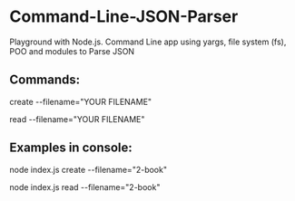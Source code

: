 # Command-Line-JSON-Parser

Playground with Node.js. Command Line app using yargs, file system (fs), POO and modules to Parse JSON

## Commands:

create --filename="YOUR FILENAME"

read --filename="YOUR FILENAME"

## Examples in console:

node index.js create --filename="2-book"

node index.js read --filename="2-book"
